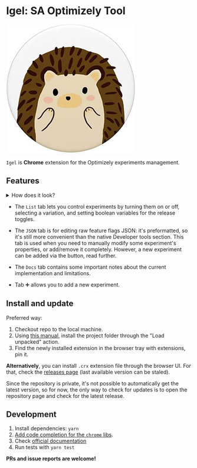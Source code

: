 # Igel: SA Optimizely Tool
![](src/images/igel350.jpg)

`Igel` is **Chrome** extension for the Optimizely experiments management.

## Features
<details>
<summary>How does it look?</summary>

![](src/images/ui-tab-list.png)

</details>

* The `List` tab lets you control experiments by turning them on or off, selecting a variation, and setting boolean variables for the release toggles.

* The `JSON` tab is for editing raw feature flags JSON: it's preformatted, so it's still more convenient than the native Developer tools section. 
This tab is used when you need to manually modify some experiment's properties, or add/remove it completely. 
However, a new experiment can be added via the button, read further.

* The `Docs` tab contains some important notes about the current implementation and limitations.

* Tab ➕ allows you to add a new experiment.


## Install and update
Preferred way: 
1. Checkout repo to the local machine.
2. Using [this manual](https://developer.chrome.com/docs/extensions/mv3/getstarted/), install the project folder through the "Load unpacked" action.
3. Find the newly installed extension in the browser tray with extensions, pin it.

**Alternatively**, you can install `.crx` extension file through the browser UI. For that, check the [releases page](https://github.com/RedTecLab/igel-chrome-sa-optimizely-tool/releases) (last available version can be staled).

Since the repository is private, it's not possible to automatically get the latest version, 
so for now, the only way to check for updates is to open the repository page and check for the latest release.


## Development
1. Install dependencies: `yarn`
2. [Add code completion for the `chrome` libs](https://newbedev.com/how-do-i-use-webstorm-for-chrome-extension-development).
3. Check [official documentation](https://developer.chrome.com/docs/extensions/mv3/devguide/)
4. Run tests with `yarn test`

**PRs and issue reports are welcome!**
